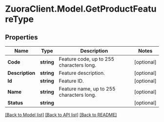 # ZuoraClient.Model.GetProductFeatureType

## Properties

Name | Type | Description | Notes
------------ | ------------- | ------------- | -------------
**Code** | **string** | Feature code, up to 255 characters long.  | [optional] 
**Description** | **string** | Feature description.  | [optional] 
**Id** | **string** | Feature ID.  | [optional] 
**Name** | **string** | Feature name, up to 255 characters long.  | [optional] 
**Status** | **string** |  | [optional] 

[[Back to Model list]](../README.md#documentation-for-models) [[Back to API list]](../README.md#documentation-for-api-endpoints) [[Back to README]](../README.md)

